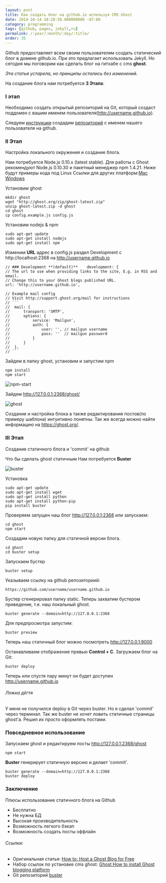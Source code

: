 ```yaml
---
layout: post
title: Как создать блог на github.io используя CMS Ghost
date: 2014-10-14 18:28:58.000000000 -07:00
category: programming
tags: [github, pages, jekyll,ru]
permalink: /:year/:month/:day/:title/
order: 35
---
```

Github предоставляет всем своим пользователям создать статический блог в домене github.io. При это предлагает использовать Jekyll. Но сегодня мы поговорим как сделать блог на гитхабе с cms **ghost**.

*Эта статья устарела, но принципы остались без изменений.*

На создание блога нам потребуется **3 Этапа**:

### I этап

Необходимо создать открытый репозиторий на Git, который создаст поддомен с вашим именем пользователя(http://username.github.io).

Следуем [инструкции](https://pages.github.com/) создадим [репозиторий](https://github.com/new) c именем нашего пользователя на github.

### II Этап


Настройка локального окружения и создание блога.

Нам потребуется Node.js 0.10.x (latest stable). Для работы с Ghost рекомендуют Node.js 0.10.30 и пакетный менеджер npm 1.4.21. Ниже будут примеры кода под Linux Ссылки для других платформ:[Mac](http://support.ghost.org/installing-ghost-mac/) [Windows](http://support.ghost.org/installing-ghost-windows/)

Установим ghost

	mkdir ghost
	wget "http://ghost.org/zip/ghost-latest.zip"
	unzip ghost-latest.zip -d ghost
	cd ghost
	cp config.example.js config.js
    
Установим nodejs & npm

	sudo apt-get update
	sudo apt-get install nodejs
	sudo apt-get install npm

Изменим **URL** адрес в config.js раздел Development с http://localhost:2368 на http://username.github.io

	// ### Development **(default)**	development: {
    // The url to use when providing links to the site, E.g. in RSS and email.
    // Change this to your Ghost blogs published URL.
    url: 'http://username.github.io',

    // Example mail config
    // Visit http://support.ghost.org/mail for instructions
    // ```
    //  mail: {
    //      transport: 'SMTP',
    //      options: {
    //          service: 'Mailgun',
    //          auth: {
    //              user: '', // mailgun username
    //              pass: ''  // mailgun password
    //          }
    //      }
    //  },
    // ``
    
Зайдем в папку ghost, установим и запустим npm

	npm install
	npm start
    
![npm-start](../../../../assets/img/posts/2014/10/npminstall.png)

Зайдем http://127.0.0.1:2368/ghost/

![ghost](../../../../assets/img/posts/2014/10/ghost-wellcome.png)

Создание и настройка блока а также редактирования постов(по примеру шаблона) интуитивно понятны. Так же всегда можно найти информацию на https://ghost.org/.

### III Этап

Создание статичного блога и 'commit' на github

Что бы сделать ghost статичным Нам потребуется **Buster**

![buster](../../../../assets/img/posts/2014/10/buster.png)

Установка

	sudo apt-get update
	sudo apt-get install wget
	sudo apt-get install python
	sudo apt-get install python-pip
	pip install buster

Проверяем запущен наш блог http://127.0.0.1:2368 или запускаем:

	cd ghost
	npm start

Создадим новую папку для статичной версии блога.

	cd ghost
	cd buster setup
    
Запускаем бустер

	buster setup

Указываем ссылку на github репозиториий:

	https://github.com/username/username.github.io 

Бустер сгенерировал папку static. Теперь захватим бустером приведение, т.е. наш локальный ghost.

	buster generate --domain=http://127.0.0.1:2368
    
Для предпросмотра запустим:

	buster preview 

Теперь наш статичный блог можно посмотреть http://127.0.0.1:9000

Останавливаем отображение превью **Control + C**. Загружаем блог на Git:

	buster deploy
    
Теперь или спустя пару минут он будет доступен http://username.github.io

###### Ложка дёгтя

У меня не получился deploy в Git через buster. Но я сделал 'commit' через терминал.
Так же buster не хочет ловить статичные страницы ghost'a. Решил их просто оформлять постами.

### Повседневное использование

Запускаем ghost и редактируем посты http://127.0.0.1:2368/ghost

	npm start

**Buster** генерирует статичную версию и делает 'commit'.

	buster generate --domain=http://127.0.0.1:2368    
	buster deploy
    
### Заключение

Плюсы использование статичного блога на Github

* Бесплатно
* Не нужна БД
* Высокая производительность
* Возможность легкого бэкап
* Возможность создать посты оффлайн

###### Cсылки:

* Оригинальная статья: [How to: Host a Ghost Blog for Free](http://talalanwar.com/host-a-ghost-blog-for-free/)
* Набор ссылок по установке cms ghost: [Ghost How to install Ghost blogging platform](http://ghost.centminmod.com/how-to-install-ghost-blogging-platform/)
* Git репозиторий [buster](https://github.com/axitkhurana/buster)
